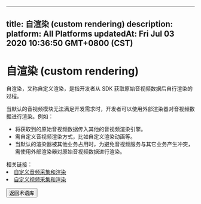 
---
title: 自渲染 (custom rendering)
description: 
platform: All Platforms
updatedAt: Fri Jul 03 2020 10:36:50 GMT+0800 (CST)
---
# 自渲染 (custom rendering)
自渲染，又称自定义渲染，是指开发者从 SDK 获取原始音视频数据后自行渲染的过程。

当默认的音视频模块无法满足开发需求时，开发者可以使用外部渲染器对音视频数据进行渲染。例如：

- 将获取到的原始音视频数据传入其他的音视频渲染引擎。
- 需自定义音视频渲染方式，比如自定义渲染动画等。
- 当默认的渲染器被其他业务占用时，为避免音视频服务与其它业务产生冲突，需使用外部渲染器对原始音视频数据进行渲染。

<div class="alert info">相关链接：<li><a href="https://docs.agora.io/cn/Interactive%20Broadcast/custom_audio_android?platform=Android">自定义音频采集和渲染</a></li><li><a href="https://docs.agora.io/cn/Interactive%20Broadcast/custom_video_android?platform=Android">自定义视频采集和渲染</a></li></div>

<a href="../../cn/Agora%20Platform/terms.md"><button>返回术语库</button></a>
